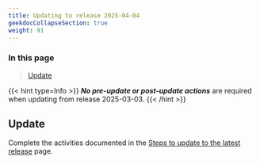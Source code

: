 ```yaml
---
title: Updating to release 2025-04-04
geekdocCollapseSection: true
weight: 91
---
```


### In this page

> [Update](../Update_to_release_2025-04-04#update)

{{< hint type=Info >}}
**_No pre-update or post-update actions_** are required when updating from release 2025-03-03.
{{< /hint >}}

## Update

Complete the activities documented in the [Steps to update to the latest release](../#steps-to-update-to-the-latest-release) page.
